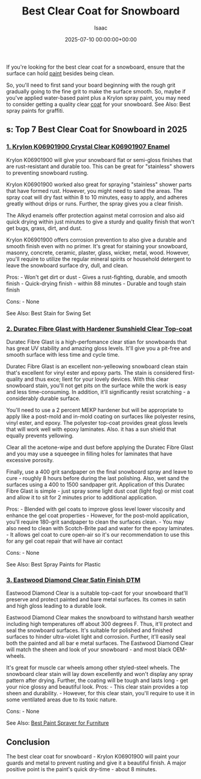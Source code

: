 ﻿---
title: Best Clear Coat for Snowboard
description: If you're looking for the best clear coat for a snowboard, ensure that the surface can hold paint besides being clean. So, you'll need to first sand your...
slug: /best-clear-coat-for-snowboard/
date: 2025-07-10 00:00:00+00:00
lastmod: 2025-07-10 00:00:00+03:00
author: Isaac
categories:
- Paint
tags:
- paint
- coat
- snowboard
layout: post
---

If you're looking for the best clear coat for a snowboard, ensure that the surface can hold [paint](https://pestpolicy.com/how-many-coats-of-paint-on-a-fiberglass-boat/) besides being clean.

So, you'll need to first sand your board beginning with the rough grit gradually going to the fine grit to make the surface smooth. So, maybe if you've applied water-based paint plus a Krylon spray paint, you may need to consider getting a quality clear [coat](https://pestpolicy.com/how-many-coats-of-paint-on-the-ceiling/) for your snowboard. See Also: Best spray paints for graffiti.

##  s: Top 7 Best Clear Coat for Snowboard in 2025

###  [1. Krylon K06901900 Crystal Clear K06901907 Enamel](https://www.amazon.com/dp/B008BMP0KE/?tag=p-policy-20)

Krylon K06901900 will give your snowboard flat or semi-gloss finishes that are rust-resistant and durable too. This can be great for "stainless" showers to preventing snowboard rusting.

Krylon K06901900 worked also great for spraying "stainless" shower parts that have formed rust. However, you might need to sand the areas. The spray coat will dry fast within 8 to 10 minutes, easy to apply, and adheres greatly without drips or runs. Further, the spray gives you a clear finish.

The Alkyd enamels offer protection against metal corrosion and also aid quick drying within just minutes to give a sturdy and quality finish that won't get bugs, grass, dirt, and dust.

Krylon K06901900 offers corrosion prevention to also give a durable and smooth finish even with no primer. It's great for staining your snowboard, masonry, concrete, ceramic, plaster, glass, wicker, metal, wood. However, you'll require to utilize the regular mineral spirits or household detergent to leave the snowboard surface dry, dull, and clean.

Pros: - Won't get dirt or dust - Gives a rust-fighting, durable, and smooth finish - Quick-drying finish - within 88 minutes - Durable and tough stain finish

Cons: - None

See Also: Best Stain for Swing Set

###  [2. Duratec Fibre Glast with Hardener Sunshield Clear Top-coat](https://www.amazon.com/dp/B015NM22Y6/?tag=p-policy-20)

Duratec Fibre Glast is a high-perfomance clear stian for snowboards that has great UV stability and amazing gloss levels. It'll give you a pit-free and smooth surface with less time and cycle time.

Duratec Fibre Glast is an excellent non-yelleowing snowboard clean stain that's excellent for vinyl ester and epoxy parts. The stain is considered first-quality and thus exce; llent for your lovely devices. With this clear snowboard stain, you'll not get pits on the surface while the work is easy and less time-consuming. In addition, it'll significantly resist scratching - a considerably durable surface.

You'll need to use a 2 percent MEKP hardener but will be appropriate to apply like a post-mold and in-mold coating on surfaces like polyester resins, vinyl ester, and epoxy. The polyester top-coat provides great gloss levels that will work well with epoxy laminates. Also. it has a sun shield that equally prevents yellowing.

Clear all the acetone-wipe and dust before applying the Duratec Fibre Glast and you may use a squeegee in filling holes for laminates that have excessive porosity.

Finally, use a 400 grit sandpaper on the final snowboard spray and leave to cure - roughly 8 hours before during the last polishing. Also, wet sand the surfaces using a 400 to 1500 sandpaper grit. Application of this Duratec Fibre Glast is simple - just spray some light dust coat (light fog) or mist coat and allow it to sit for 2 minutes prior to additional application.

Pros: - Blended with gel coats to improve gloss level lower viscosity and enhance the gel coat properties - However, for the post-mold application, you'll require 180-grit sandpaper to clean the surfaces clean. - You may also need to clean with Scotch-Brite pad and water for the epoxy laminates. - It allows gel coat to cure open-air so it's our recommendation to use this for any gel coat repair that will have air contact

Cons: - None

See Also: Best Spray Paints for Plastic

###  [3. Eastwood Diamond Clear Satin Finish DTM](https://www.amazon.com/dp/B071Y7SFRF/?tag=p-policy-20)

Eastwood Diamond Clear is a suitable top-caot for your snowboard that'll preserve and protect painted and bare metal surfaces. Its comes in satin and high gloss leading to a durable look.

Eastwood Diamond Clear makes the snowboard to withstand harsh weather including high temperatures off about 300 degrees F. Thus, it'll protect and seal the snowboard surfaces. It's suitable for polished and finished surfaces to hinder ultra-violet light and corrosion. Further, it'll easily seal both the painted and all bar e metal surfaces. The Eastwood Diamond Clear will match the sheen and look of your snowboard - and most black OEM-wheels.

It's great for muscle car wheels among other styled-steel wheels. The snowboard clear stain will lay down excellently and won't display any spray pattern after drying. Further, the coating will be tough and lasts long - get your nice glossy and beautiful look. Pros: - This clear stain provides a top sheen and durability. - However, for this clear stain, you'll require to use it in some ventilated areas due to its toxic nature.

Cons: - None

See Also: [Best Paint Sprayer for Furniture](https://pestpolicy.com/best-paint-sprayer-for-furniture/)

##  Conclusion

The best clear coat for snowboard - Krylon K06901900 will paint your guards and metal to prevent rusting and give it a beautiful finish. A major positive point is the paint's quick dry-time - about 8 minutes.

